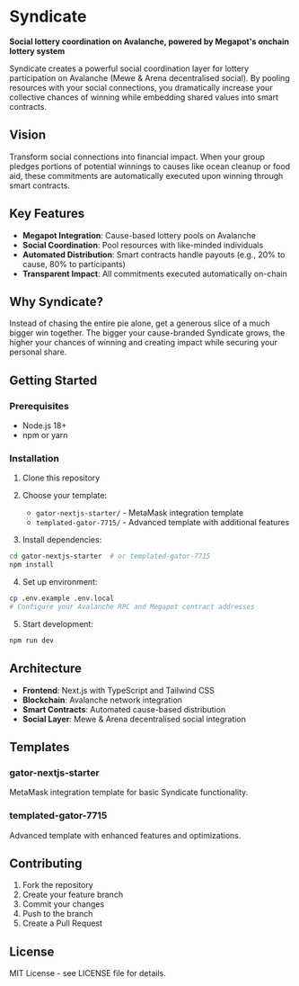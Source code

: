 # Syndicate

**Social lottery coordination on Avalanche, powered by Megapot's onchain lottery system**

Syndicate creates a powerful social coordination layer for lottery participation on Avalanche (Mewe & Arena decentralised social). By pooling resources with your social connections, you dramatically increase your collective chances of winning while embedding shared values into smart contracts.

## Vision

Transform social connections into financial impact. When your group pledges portions of potential winnings to causes like ocean cleanup or food aid, these commitments are automatically executed upon winning through smart contracts.

## Key Features

- **Megapot Integration**: Cause-based lottery pools on Avalanche
- **Social Coordination**: Pool resources with like-minded individuals
- **Automated Distribution**: Smart contracts handle payouts (e.g., 20% to cause, 80% to participants)
- **Transparent Impact**: All commitments executed automatically on-chain

## Why Syndicate?

Instead of chasing the entire pie alone, get a generous slice of a much bigger win together. The bigger your cause-branded Syndicate grows, the higher your chances of winning and creating impact while securing your personal share.

## Getting Started

### Prerequisites
- Node.js 18+
- npm or yarn

### Installation

1. Clone this repository
2. Choose your template:
   - `gator-nextjs-starter/` - MetaMask integration template
   - `templated-gator-7715/` - Advanced template with additional features

3. Install dependencies:
```bash
cd gator-nextjs-starter  # or templated-gator-7715
npm install
```

4. Set up environment:
```bash
cp .env.example .env.local
# Configure your Avalanche RPC and Megapot contract addresses
```

5. Start development:
```bash
npm run dev
```

## Architecture

- **Frontend**: Next.js with TypeScript and Tailwind CSS
- **Blockchain**: Avalanche network integration
- **Smart Contracts**: Automated cause-based distribution
- **Social Layer**: Mewe & Arena decentralised social integration

## Templates

### gator-nextjs-starter
MetaMask integration template for basic Syndicate functionality.

### templated-gator-7715
Advanced template with enhanced features and optimizations.

## Contributing

1. Fork the repository
2. Create your feature branch
3. Commit your changes
4. Push to the branch
5. Create a Pull Request

## License

MIT License - see LICENSE file for details.
